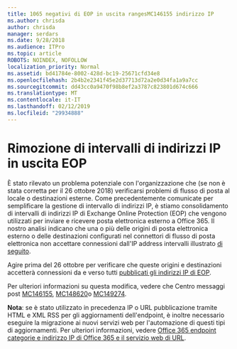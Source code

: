 ```yaml
---
title: 1065 negativi di EOP in uscita rangesMC146155 indirizzo IP
ms.author: chrisda
author: chrisda
manager: serdars
ms.date: 9/28/2018
ms.audience: ITPro
ms.topic: article
ROBOTS: NOINDEX, NOFOLLOW
localization_priority: Normal
ms.assetid: bd41784e-8002-428d-bc19-25671cfd34e8
ms.openlocfilehash: 2b4b2e2341f45e2d37713d72a2e0d34fa1a9a7cc
ms.sourcegitcommit: dd43cc0a9470f98b8ef2a3787c823801d674c666
ms.translationtype: MT
ms.contentlocale: it-IT
ms.lasthandoff: 02/12/2019
ms.locfileid: "29934888"
---
```

# <a name="deprecation-of-eop-outbound-ip-address-ranges"></a>Rimozione di intervalli di indirizzi IP in uscita EOP

È stato rilevato un problema potenziale con l'organizzazione che (se non è stata corretta per il 26 ottobre 2018) verificarsi problemi di flusso di posta al locale o destinazioni esterne. Come precedentemente comunicate per semplificare la gestione di intervallo di indirizzi IP, è stiamo consolidamento di intervalli di indirizzi IP di Exchange Online Protection (EOP) che vengono utilizzati per inviare e ricevere posta elettronica esterno a Office 365. Il nostro analisi indicano che una o più delle origini di posta elettronica esterno o delle destinazioni configurati nel connettori di flusso di posta elettronica non accettare connessioni dall'IP address intervalli illustrato [di seguito](https://docs.microsoft.com/office365/SecurityCompliance/eop/exchange-online-protection-ip-addresses).
  
Agire prima del 26 ottobre per verificare che queste origini e destinazioni accetterà connessioni da e verso tutti [pubblicati gli indirizzi IP di EOP](https://docs.microsoft.com/office365/SecurityCompliance/eop/exchange-online-protection-ip-addresses).
  
Per ulteriori informazioni su questa modifica, vedere che Centro messaggi post [MC146155](https://portal.office.com/AdminPortal/home?switchtomodern=true#/MessageCenter?id=MC146155), [MC148620](https://portal.office.com/AdminPortal/home?switchtomodern=true#/MessageCenter?id=MC148620)o [MC149274](https://portal.office.com/AdminPortal/home?switchtomodern=true#/MessageCenter?id=MC149274).
  
 **Nota**: se è stato utilizzato in precedenza IP o URL pubblicazione tramite HTML e XML RSS per gli aggiornamenti dell'endpoint, è inoltre necessario eseguire la migrazione ai nuovi servizi web per l'automazione di questi tipi di aggiornamenti. Per ulteriori informazioni, vedere [Office 365 endpoint categorie e indirizzo IP di Office 365 e il servizio web di URL](https://techcommunity.microsoft.com/t5/Office-365-Blog/Announcing-Office-365-endpoint-categories-and-Office-365-IP/ba-p/177638).
  

